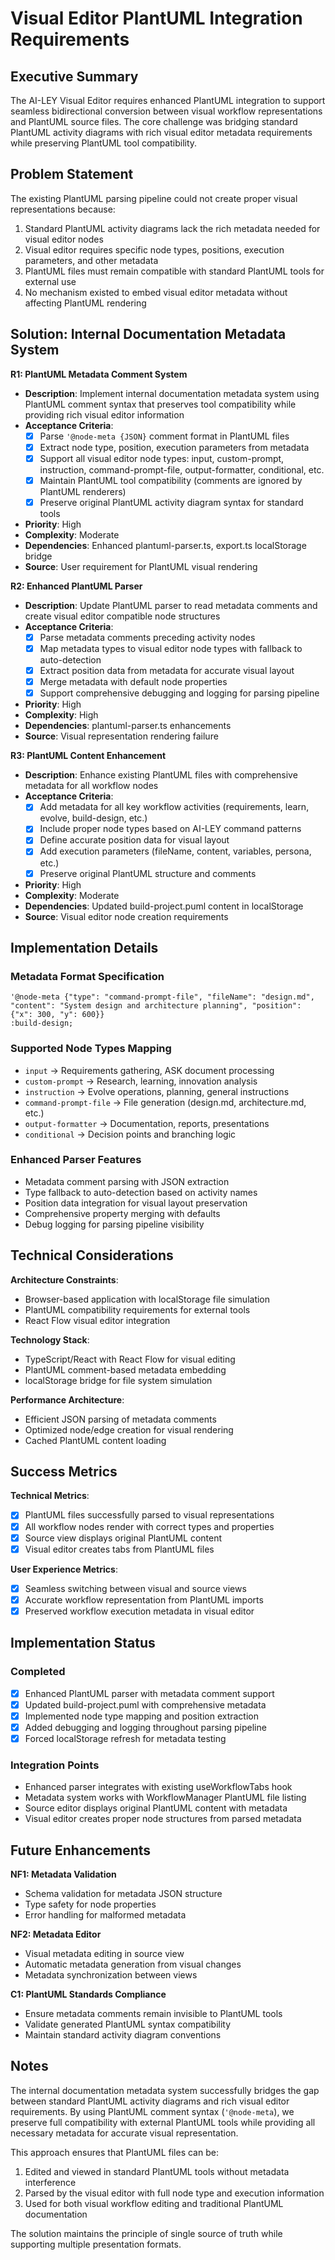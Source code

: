 # Visual Editor PlantUML Integration Requirements

## Executive Summary

The AI-LEY Visual Editor requires enhanced PlantUML integration to support seamless bidirectional conversion between visual workflow representations and PlantUML source files. The core challenge was bridging standard PlantUML activity diagrams with rich visual editor metadata requirements while preserving PlantUML tool compatibility.

## Problem Statement

The existing PlantUML parsing pipeline could not create proper visual representations because:
1. Standard PlantUML activity diagrams lack the rich metadata needed for visual editor nodes
2. Visual editor requires specific node types, positions, execution parameters, and other metadata
3. PlantUML files must remain compatible with standard PlantUML tools for external use
4. No mechanism existed to embed visual editor metadata without affecting PlantUML rendering

## Solution: Internal Documentation Metadata System

**R1: PlantUML Metadata Comment System**

- **Description**: Implement internal documentation metadata system using PlantUML comment syntax that preserves tool compatibility while providing rich visual editor information
- **Acceptance Criteria**:
  - [x] Parse `'@node-meta {JSON}` comment format in PlantUML files
  - [x] Extract node type, position, execution parameters from metadata
  - [x] Support all visual editor node types: input, custom-prompt, instruction, command-prompt-file, output-formatter, conditional, etc.
  - [x] Maintain PlantUML tool compatibility (comments are ignored by PlantUML renderers)
  - [x] Preserve original PlantUML activity diagram syntax for standard tools
- **Priority**: High
- **Complexity**: Moderate
- **Dependencies**: Enhanced plantuml-parser.ts, export.ts localStorage bridge
- **Source**: User requirement for PlantUML visual rendering

**R2: Enhanced PlantUML Parser**

- **Description**: Update PlantUML parser to read metadata comments and create visual editor compatible node structures
- **Acceptance Criteria**:
  - [x] Parse metadata comments preceding activity nodes
  - [x] Map metadata types to visual editor node types with fallback to auto-detection
  - [x] Extract position data from metadata for accurate visual layout
  - [x] Merge metadata with default node properties
  - [x] Support comprehensive debugging and logging for parsing pipeline
- **Priority**: High
- **Complexity**: High
- **Dependencies**: plantuml-parser.ts enhancements
- **Source**: Visual representation rendering failure

**R3: PlantUML Content Enhancement**

- **Description**: Enhance existing PlantUML files with comprehensive metadata for all workflow nodes
- **Acceptance Criteria**:
  - [x] Add metadata for all key workflow activities (requirements, learn, evolve, build-design, etc.)
  - [x] Include proper node types based on AI-LEY command patterns
  - [x] Define accurate position data for visual layout
  - [x] Add execution parameters (fileName, content, variables, persona, etc.)
  - [x] Preserve original PlantUML structure and comments
- **Priority**: High
- **Complexity**: Moderate
- **Dependencies**: Updated build-project.puml content in localStorage
- **Source**: Visual editor node creation requirements

## Implementation Details

### Metadata Format Specification

```plantuml
'@node-meta {"type": "command-prompt-file", "fileName": "design.md", "content": "System design and architecture planning", "position": {"x": 300, "y": 600}}
:build-design;
```

### Supported Node Types Mapping

- `input` → Requirements gathering, ASK document processing
- `custom-prompt` → Research, learning, innovation analysis
- `instruction` → Evolve operations, planning, general instructions  
- `command-prompt-file` → File generation (design.md, architecture.md, etc.)
- `output-formatter` → Documentation, reports, presentations
- `conditional` → Decision points and branching logic

### Enhanced Parser Features

- Metadata comment parsing with JSON extraction
- Type fallback to auto-detection based on activity names
- Position data integration for visual layout preservation
- Comprehensive property merging with defaults
- Debug logging for parsing pipeline visibility

## Technical Considerations

**Architecture Constraints**: 
- Browser-based application with localStorage file simulation
- PlantUML compatibility requirements for external tools
- React Flow visual editor integration

**Technology Stack**: 
- TypeScript/React with React Flow for visual editing
- PlantUML comment-based metadata embedding
- localStorage bridge for file system simulation

**Performance Architecture**: 
- Efficient JSON parsing of metadata comments
- Optimized node/edge creation for visual rendering
- Cached PlantUML content loading

## Success Metrics

**Technical Metrics**:
- [x] PlantUML files successfully parsed to visual representations
- [x] All workflow nodes render with correct types and properties
- [x] Source view displays original PlantUML content
- [x] Visual editor creates tabs from PlantUML files

**User Experience Metrics**:
- [x] Seamless switching between visual and source views
- [x] Accurate workflow representation from PlantUML imports
- [x] Preserved workflow execution metadata in visual editor

## Implementation Status

### Completed
- [x] Enhanced PlantUML parser with metadata comment support
- [x] Updated build-project.puml with comprehensive metadata
- [x] Implemented node type mapping and position extraction
- [x] Added debugging and logging throughout parsing pipeline
- [x] Forced localStorage refresh for metadata testing

### Integration Points
- Enhanced parser integrates with existing useWorkflowTabs hook
- Metadata system works with WorkflowManager PlantUML file listing
- Source editor displays original PlantUML content with metadata
- Visual editor creates proper node structures from parsed metadata

## Future Enhancements

**NF1: Metadata Validation**
- Schema validation for metadata JSON structure
- Type safety for node properties
- Error handling for malformed metadata

**NF2: Metadata Editor**
- Visual metadata editing in source view
- Automatic metadata generation from visual changes
- Metadata synchronization between views

**C1: PlantUML Standards Compliance**
- Ensure metadata comments remain invisible to PlantUML tools
- Validate generated PlantUML syntax compatibility
- Maintain standard activity diagram conventions

## Notes

The internal documentation metadata system successfully bridges the gap between standard PlantUML activity diagrams and rich visual editor requirements. By using PlantUML comment syntax (`'@node-meta`), we preserve full compatibility with external PlantUML tools while providing all necessary metadata for accurate visual representation.

This approach ensures that PlantUML files can be:
1. Edited and viewed in standard PlantUML tools without metadata interference
2. Parsed by the visual editor with full node type and execution information
3. Used for both visual workflow editing and traditional PlantUML documentation

The solution maintains the principle of single source of truth while supporting multiple presentation formats.